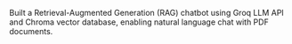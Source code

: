 Built a Retrieval-Augmented Generation (RAG) chatbot using Groq LLM API and Chroma vector database, enabling natural language chat with PDF documents.
